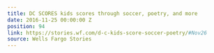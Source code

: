 ```yaml
---
title: DC SCORES kids scores through soccer, poetry, and more
date: 2016-11-25 00:00:00 Z
position: 94
link: https://stories.wf.com/d-c-kids-score-soccer-poetry/#Nov26
source: Wells Fargo Stories
---
```


